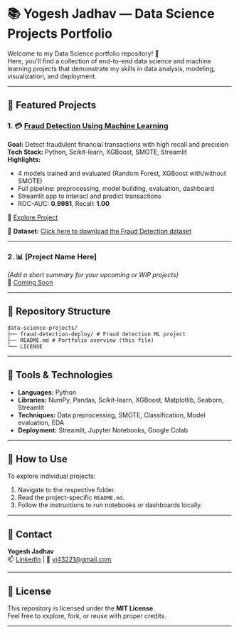 # 📚 Yogesh Jadhav — Data Science Projects Portfolio

Welcome to my Data Science portfolio repository! 🚀  
Here, you'll find a collection of end-to-end data science and machine learning projects that demonstrate my skills in data analysis, modeling, visualization, and deployment.

---

## 📌 Featured Projects

### 1. 💳 [Fraud Detection Using Machine Learning](https://github.com/yogesh43221/Data-Science-Projects/tree/main/Transaction%20Fraud%20Detection)
**Goal:** Detect fraudulent financial transactions with high recall and precision  
**Tech Stack:** Python, Scikit-learn, XGBoost, SMOTE, Streamlit  
**Highlights:**  
- 4 models trained and evaluated (Random Forest, XGBoost with/without SMOTE)  
- Full pipeline: preprocessing, model building, evaluation, dashboard  
- Streamlit app to interact and predict transactions  
- ROC-AUC: **0.9981**, Recall: **1.00**  

🔗 [Explore Project](https://github.com/yogesh43221/Data-Science-Projects/tree/main/Transaction%20Fraud%20Detection)

📁 **Dataset:** [Click here to download the Fraud Detection dataset](https://drive.google.com/uc?export=download&confirm=6gh6&id=1VNpyNkGxHdskfdTNRSjjyNa5qC9u0JyV)

---

### 2. 📊 [Project Name Here]
*(Add a short summary for your upcoming or WIP projects)*  
🔗 [Coming Soon](#)

---

## 📁 Repository Structure

```
data-science-projects/
├── fraud-detection-deploy/ # Fraud detection ML project
├── README.md # Portfolio overview (this file)
└── LICENSE
```


---

## 🧠 Tools & Technologies

- **Languages:** Python
- **Libraries:** NumPy, Pandas, Scikit-learn, XGBoost, Matplotlib, Seaborn, Streamlit
- **Techniques:** Data preprocessing, SMOTE, Classification, Model evaluation, EDA
- **Deployment:** Streamlit, Jupyter Notebooks, Google Colab

---

## 📌 How to Use

To explore individual projects:
1. Navigate to the respective folder.
2. Read the project-specific `README.md`.
3. Follow the instructions to run notebooks or dashboards locally.

---

## 📧 Contact

**Yogesh Jadhav**  
📫 [LinkedIn](https://www.linkedin.com/in/yogesh-jadhav-60548020a/) | 📧 yj43221@gmail.com

---

## 📝 License

This repository is licensed under the **MIT License**.  
Feel free to explore, fork, or reuse with proper credits.

---
